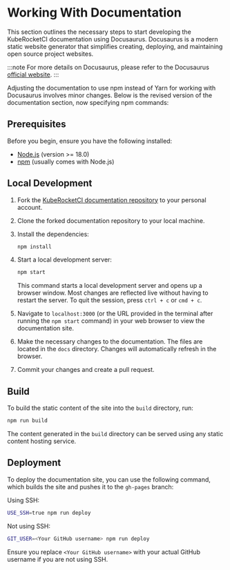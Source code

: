 # Working With Documentation

<head>
  <link rel="canonical" href="https://docs.kuberocketci.io/docs/developer-guide/documentation-guide/" />
</head>

This section outlines the necessary steps to start developing the KubeRocketCI documentation using Docusaurus.
Docusaurus is a modern static website generator that simplifies creating, deploying, and maintaining open source project websites.

:::note
  For more details on Docusaurus, please refer to the Docusaurus [official website](https://docusaurus.io/).
:::

Adjusting the documentation to use npm instead of Yarn for working with Docusaurus involves minor changes. Below is the revised version of the documentation section, now specifying npm commands:

## Prerequisites

Before you begin, ensure you have the following installed:

- [Node.js](https://nodejs.org/en/) (version >= 18.0)
- [npm](https://www.npmjs.com/) (usually comes with Node.js)

## Local Development

1. Fork the [KubeRocketCI documentation repository](https://github.com/KubeRocketCI/docs) to your personal account.

2. Clone the forked documentation repository to your local machine.

3. Install the dependencies:

    ```bash
    npm install
    ```

4. Start a local development server:

    ```bash
    npm start
    ```

    This command starts a local development server and opens up a browser window. Most changes are reflected live without having to restart the server. To quit the session, press `ctrl + c` or `cmd + c`.

5. Navigate to `localhost:3000` (or the URL provided in the terminal after running the `npm start` command) in your web browser to view the documentation site.

6. Make the necessary changes to the documentation. The files are located in the `docs` directory. Changes will automatically refresh in the browser.

7. Commit your changes and create a pull request.

## Build

To build the static content of the site into the `build` directory, run:

```bash
npm run build
```

The content generated in the `build` directory can be served using any static content hosting service.

## Deployment

To deploy the documentation site, you can use the following command, which builds the site and pushes it to the `gh-pages` branch:

Using SSH:

```bash
USE_SSH=true npm run deploy
```

Not using SSH:

```bash
GIT_USER=<Your GitHub username> npm run deploy
```

Ensure you replace `<Your GitHub username>` with your actual GitHub username if you are not using SSH.
